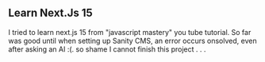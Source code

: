 ## Learn Next.Js 15

I tried to learn next.js 15 from "javascript mastery" you tube tutorial. So far was good until when setting up Sanity CMS, an error occurs onsolved, even after asking an AI :(. so shame I cannot finish this project . . .
